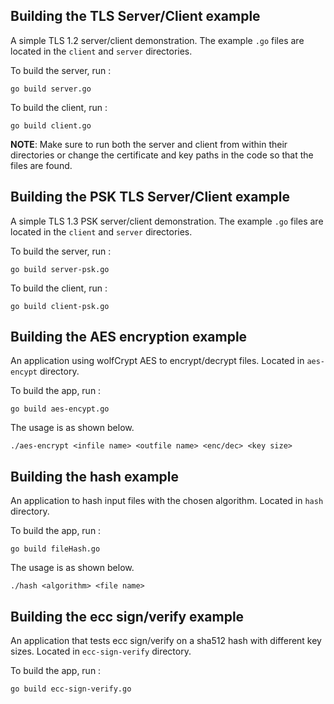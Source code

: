 ## Building the TLS Server/Client example

A simple TLS 1.2 server/client demonstration. The example `.go` files are located in the `client` and `server` directories. 

To build the server, run :
```
go build server.go
```

To build the client, run :
```
go build client.go
```

**NOTE**: Make sure to run both the server and client from within their directories or change the certificate and key paths in the code so that the files are found.

## Building the PSK TLS Server/Client example

A simple TLS 1.3 PSK server/client demonstration. The example `.go` files are located in the `client` and `server` directories. 

To build the server, run :
```
go build server-psk.go
```

To build the client, run :
```
go build client-psk.go
```


## Building the AES encryption example

An application using wolfCrypt AES to encrypt/decrypt files. Located in `aes-encypt` directory.

To build the app, run :
```
go build aes-encypt.go
```

The usage is as shown below.
```
./aes-encrypt <infile name> <outfile name> <enc/dec> <key size>
```

## Building the hash example

An application to hash input files with the chosen algorithm. Located in `hash` directory.

To build the app, run :
```
go build fileHash.go
```

The usage is as shown below.
```
./hash <algorithm> <file name>
```

## Building the ecc sign/verify example

An application that tests ecc sign/verify on a sha512 hash with different key sizes. Located in `ecc-sign-verify` directory.

To build the app, run :
```
go build ecc-sign-verify.go
```

